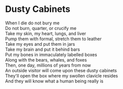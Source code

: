 # Dusty Cabinets

When I die do not bury me<br />
Do not burn, quarter, or crucify me<br />
Take my skin, my heart, lungs, and liver<br />
Pump them with formal, stretch them to leather<br />
Take my eyes and put them in jars<br />
Take my brain and put it behind bars<br />
Put my bones in immaculately labelled boxes<br />
Along with the bears, whales, and foxes<br />
Then, one day, millions of years from now<br />
An outside visitor will come upon these dusty cabinets<br />
They'll open the box where my swollen clavicle resides<br />
And they will know what a human being really is
